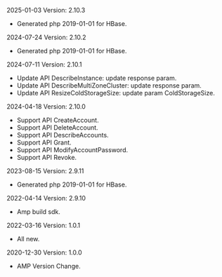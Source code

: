 2025-01-03 Version: 2.10.3
- Generated php 2019-01-01 for HBase.

2024-07-24 Version: 2.10.2
- Generated php 2019-01-01 for HBase.

2024-07-11 Version: 2.10.1
- Update API DescribeInstance: update response param.
- Update API DescribeMultiZoneCluster: update response param.
- Update API ResizeColdStorageSize: update param ColdStorageSize.


2024-04-18 Version: 2.10.0
- Support API CreateAccount.
- Support API DeleteAccount.
- Support API DescribeAccounts.
- Support API Grant.
- Support API ModifyAccountPassword.
- Support API Revoke.


2023-08-15 Version: 2.9.11
- Generated php 2019-01-01 for HBase.

2022-04-14 Version: 2.9.10
- Amp build sdk.

2022-03-16 Version: 1.0.1
- All new.

2020-12-30 Version: 1.0.0
- AMP Version Change.

